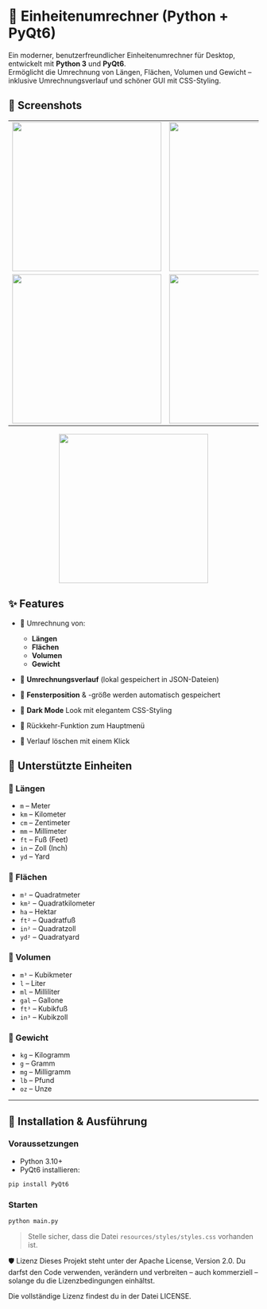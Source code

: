 # 🧮 Einheitenumrechner (Python + PyQt6)

Ein moderner, benutzerfreundlicher Einheitenumrechner für Desktop, entwickelt mit **Python 3** und **PyQt6**.  
Ermöglicht die Umrechnung von Längen, Flächen, Volumen und Gewicht – inklusive Umrechnungsverlauf und schöner GUI mit CSS-Styling.

## 📸 Screenshots

<table> <tr> <td><img src="https://github.com/user-attachments/assets/cd5bf586-de79-46ca-812b-f7f6503a6ab0" width="300"/></td> <td><img src="https://github.com/user-attachments/assets/c2a326d5-0906-46bc-992f-93d50965db6f" width="300"/></td> </tr> <tr> <td><img src="https://github.com/user-attachments/assets/d4d49568-1d70-441c-8864-b9640f93cf97" width="300"/></td> <td><img src="https://github.com/user-attachments/assets/333b4b3d-d9ea-405b-ae7b-ba0062278cc1" width="300"/></td> </tr> </table> <div align="center"> <img src="https://github.com/user-attachments/assets/abcdbc9f-f821-41d2-930e-a29f896c8db4" width="300"/> </div>

## ✨ Features

- 📐 Umrechnung von:
  - **Längen**
  - **Flächen**
  - **Volumen**
  - **Gewicht**

- 🧾 **Umrechnungsverlauf** (lokal gespeichert in JSON-Dateien)
- 💾 **Fensterposition** & -größe werden automatisch gespeichert
- 🎨 **Dark Mode** Look mit elegantem CSS-Styling
- 🔁 Rückkehr-Funktion zum Hauptmenü
- 🚫 Verlauf löschen mit einem Klick

## 📏 Unterstützte Einheiten

### 🔹 Längen
- `m` – Meter  
- `km` – Kilometer  
- `cm` – Zentimeter  
- `mm` – Millimeter  
- `ft` – Fuß (Feet)  
- `in` – Zoll (Inch)  
- `yd` – Yard  

### 🔹 Flächen
- `m²` – Quadratmeter  
- `km²` – Quadratkilometer  
- `ha` – Hektar  
- `ft²` – Quadratfuß  
- `in²` – Quadratzoll  
- `yd²` – Quadratyard  

### 🔹 Volumen
- `m³` – Kubikmeter  
- `l` – Liter  
- `ml` – Milliliter  
- `gal` – Gallone  
- `ft³` – Kubikfuß  
- `in³` – Kubikzoll  

### 🔹 Gewicht
- `kg` – Kilogramm  
- `g` – Gramm  
- `mg` – Milligramm  
- `lb` – Pfund  
- `oz` – Unze  

---

## 🔧 Installation & Ausführung

### Voraussetzungen

- Python 3.10+
- PyQt6 installieren:

```bash
pip install PyQt6
````

### Starten

```bash
python main.py
```

> Stelle sicher, dass die Datei `resources/styles/styles.css` vorhanden ist.

🛡️ Lizenz
Dieses Projekt steht unter der Apache License, Version 2.0.
Du darfst den Code verwenden, verändern und verbreiten – auch kommerziell – solange du die Lizenzbedingungen einhältst.

Die vollständige Lizenz findest du in der Datei LICENSE.
